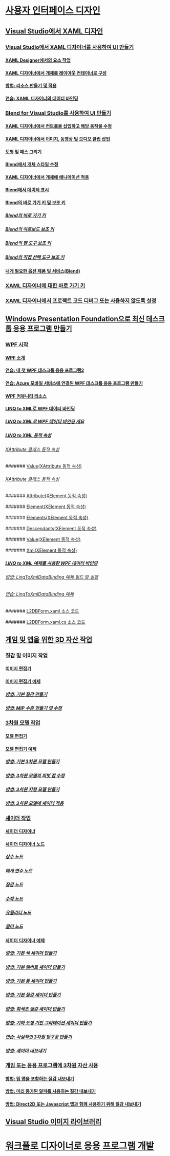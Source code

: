 # [사용자 인터페이스 디자인](designing-user-interfaces.md)

## [Visual Studio에서 XAML 디자인](designing-xaml-in-visual-studio.md)

### [Visual Studio에서 XAML 디자이너를 사용하여 UI 만들기](creating-a-ui-by-using-xaml-designer-in-visual-studio.md)

#### [XAML Designer에서의 요소 작업](working-with-elements-in-xaml-designer.md)

#### [XAML 디자이너에서 개체를 레이아웃 컨테이너로 구성](organize-objects-into-layout-containers-in-xaml-designer.md)

#### [방법: 리소스 만들기 및 적용](how-to-create-and-apply-a-resource.md)

#### [연습: XAML 디자이너의 데이터 바인딩](walkthrough-binding-to-data-in-xaml-designer.md)

### [Blend for Visual Studio를 사용하여 UI 만들기](creating-a-ui-by-using-blend-for-visual-studio.md)

#### [XAML 디자이너에서 컨트롤을 삽입하고 해당 동작을 수정](insert-controls-and-modify-their-behavior-in-xaml-designer.md)

#### [XAML 디자이너에서 이미지, 동영상 및 오디오 클립 삽입](insert-images-videos-and-audio-clips-in-xaml-designer.md)

#### [도형 및 패스 그리기](draw-shapes-and-paths.md)

#### [Blend에서 개체 스타일 수정](modify-the-style-of-objects-in-blend.md)

#### [XAML 디자이너에서 개체에 애니메이션 적용](animate-objects-in-xaml-designer.md)

#### [Blend에서 데이터 표시](display-data-in-blend.md)

#### [Blend의 바로 가기 키 및 보조 키](keyboard-shortcuts-and-modifier-keys-in-blend.md)

##### [Blend의 바로 가기 키](keyboard-shortcuts-in-blend.md)

##### [Blend의 아트보드 보조 키](artboard-modifier-keys-in-blend.md)

##### [Blend의 펜 도구 보조 키](pen-tool-modifier-keys-in-blend.md)

##### [Blend의 직접 선택 도구 보조 키](direct-selection-tool-modifier-keys-in-blend.md)

#### [내게 필요한 옵션 제품 및 서비스(Blend)](accessibility-products-and-services-blend.md)

### [XAML 디자이너에 대한 바로 가기 키](keyboard-shortcuts-for-xaml-designer.md)

### [XAML 디자이너에서 프로젝트 코드 디버그 또는 사용하지 않도록 설정](debugging-or-disabling-project-code-in-xaml-designer.md)

## [Windows Presentation Foundation으로 최신 데스크톱 응용 프로그램 만들기](create-modern-desktop-applications-with-windows-presentation-foundation.md)

### [WPF 시작](getting-started-with-wpf.md)

#### [WPF 소개](introduction-to-wpf.md)

#### [연습: 내 첫 WPF 데스크톱 응용 프로그램2](walkthrough-my-first-wpf-desktop-application2.md)

#### [연습: Azure 모바일 서비스에 연결된 WPF 데스크톱 응용 프로그램 만들기](walkthrough-create-a-wpf-desktop-application-connected-to-an-azure-mobile-service.md)

#### [WPF 커뮤니티 리소스](wpf-community-resources.md)

#### [LINQ to XML로 WPF 데이터 바인딩](wpf-data-binding-with-linq-to-xml.md)

##### [LINQ to XML로 WPF 데이터 바인딩 개요](wpf-data-binding-with-linq-to-xml-overview.md)

##### [LINQ to XML 동적 속성](linq-to-xml-dynamic-properties.md)

###### [XAttribute 클래스 동적 속성](xattribute-class-dynamic-properties.md)

####### [Value(XAttribute 동적 속성)](value-xattribute-dynamic-property.md)

###### [XAttribute 클래스 동적 속성](xelement-class-dynamic-properties.md)

####### [Attribute(XElement 동적 속성)](attribute-xelement-dynamic-property.md)

####### [Element(XElement 동적 속성)](element-xelement-dynamic-property.md)

####### [Elements(XElement 동적 속성)](elements-xelement-dynamic-property.md)

####### [Descendants(XElement 동적 속성)](descendants-xelement-dynamic-property.md)

####### [Value(XElement 동적 속성)](value-xelement-dynamic-property.md)

####### [Xml(XElement 동적 속성)](xml-xelement-dynamic-property.md)

##### [LINQ to XML 예제를 사용한 WPF 데이터 바인딩](wpf-data-binding-using-linq-to-xml-example.md)

###### [방법: LinqToXmlDataBinding 예제 빌드 및 실행](how-to-build-and-run-the-linqtoxmldatabinding-example.md)

###### [연습: LinqToXmlDataBinding 예제](walkthrough-linqtoxmldatabinding-example.md)

####### [L2DBForm.xaml 소스 코드](l2dbform-xaml-source-code.md)

####### [L2DBForm.xaml.cs 소스 코드](l2dbform-xaml-cs-source-code.md)

## [게임 및 앱을 위한 3D 자산 작업](working-with-3-d-assets-for-games-and-apps.md)

### [질감 및 이미지 작업](working-with-textures-and-images.md)

#### [이미지 편집기](image-editor.md)

#### [이미지 편집기 예제](image-editor-examples.md)

##### [방법: 기본 질감 만들기](how-to-create-a-basic-texture.md)

##### [방법: MIP 수준 만들기 및 수정](how-to-create-and-modify-mip-levels.md)

### [3차원 모델 작업](working-with-3-d-models.md)

#### [모델 편집기](model-editor.md)

#### [모델 편집기 예제](model-editor-examples.md)

##### [방법: 기본 3차원 모델 만들기](how-to-create-a-basic-3-d-model.md)

##### [방법: 3차원 모델의 피벗 점 수정](how-to-modify-the-pivot-point-of-a-3-d-model.md)

##### [방법: 3차원 지형 모델 만들기](how-to-model-3-d-terrain.md)

##### [방법: 3차원 모델에 셰이더 적용](how-to-apply-a-shader-to-a-3-d-model.md)

### [셰이더 작업](working-with-shaders.md)

#### [셰이더 디자이너](shader-designer.md)

#### [셰이더 디자이너 노드](shader-designer-nodes.md)

##### [상수 노드](constant-nodes.md)

##### [매개 변수 노드](parameter-nodes.md)

##### [질감 노드](texture-nodes.md)

##### [수학 노드](math-nodes.md)

##### [유틸리티 노드](utility-nodes.md)

##### [필터 노드](filter-nodes.md)

#### [셰이더 디자이너 예제](shader-designer-examples.md)

##### [방법: 기본 색 셰이더 만들기](how-to-create-a-basic-color-shader.md)

##### [방법: 기본 램버트 셰이더 만들기](how-to-create-a-basic-lambert-shader.md)

##### [방법: 기본 퐁 셰이더 만들기](how-to-create-a-basic-phong-shader.md)

##### [방법: 기본 질감 셰이더 만들기](how-to-create-a-basic-texture-shader.md)

##### [방법: 회색조 질감 셰이더 만들기](how-to-create-a-grayscale-texture-shader.md)

##### [방법: 기하 도형 기반 그라데이션 셰이더 만들기](how-to-create-a-geometry-based-gradient-shader.md)

##### [연습: 사실적인 3차원 당구공 만들기](walkthrough-creating-a-realistic-3-d-billiard-ball.md)

##### [방법: 셰이더 내보내기](how-to-export-a-shader.md)

### [게임 또는 응용 프로그램에 3차원 자산 사용](using-3-d-assets-in-your-game-or-app.md)

#### [방법: 밉 맵을 포함하는 질감 내보내기](how-to-export-a-texture-that-contains-mipmaps.md)

#### [방법: 미리 증가된 알파를 사용하는 질감 내보내기](how-to-export-a-texture-that-has-premultiplied-alpha.md)

#### [방법: Direct2D 또는 Javascript 앱과 함께 사용하기 위해 질감 내보내기](how-to-export-a-texture-for-use-with-direct2d-or-javascipt-apps.md)

## [Visual Studio 이미지 라이브러리](the-visual-studio-image-library.md)

# [워크플로 디자이너로 응용 프로그램 개발](../workflow-designer/developing-applications-with-the-workflow-designer.md)

